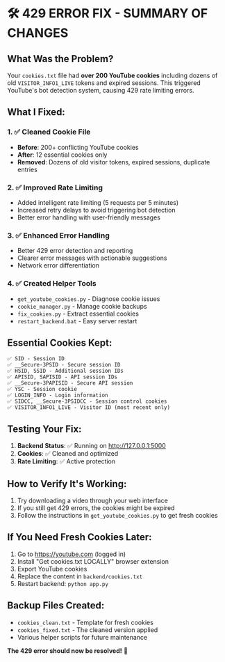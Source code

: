 # 🛠️ 429 ERROR FIX - SUMMARY OF CHANGES

## What Was the Problem?

Your `cookies.txt` file had **over 200 YouTube cookies** including dozens of old `VISITOR_INFO1_LIVE` tokens and expired sessions. This triggered YouTube's bot detection system, causing 429 rate limiting errors.

## What I Fixed:

### 1. ✅ **Cleaned Cookie File**

- **Before**: 200+ conflicting YouTube cookies
- **After**: 12 essential cookies only
- **Removed**: Dozens of old visitor tokens, expired sessions, duplicate entries

### 2. ✅ **Improved Rate Limiting**

- Added intelligent rate limiting (5 requests per 5 minutes)
- Increased retry delays to avoid triggering bot detection
- Better error handling with user-friendly messages

### 3. ✅ **Enhanced Error Handling**

- Better 429 error detection and reporting
- Clearer error messages with actionable suggestions
- Network error differentiation

### 4. ✅ **Created Helper Tools**

- `get_youtube_cookies.py` - Diagnose cookie issues
- `cookie_manager.py` - Manage cookie backups
- `fix_cookies.py` - Extract essential cookies
- `restart_backend.bat` - Easy server restart

## Essential Cookies Kept:

```
✅ SID - Session ID
✅ __Secure-3PSID - Secure session ID
✅ HSID, SSID - Additional session IDs
✅ APISID, SAPISID - API session IDs
✅ __Secure-3PAPISID - Secure API session
✅ YSC - Session cookie
✅ LOGIN_INFO - Login information
✅ SIDCC, __Secure-3PSIDCC - Session control cookies
✅ VISITOR_INFO1_LIVE - Visitor ID (most recent only)
```

## Testing Your Fix:

1. **Backend Status**: ✅ Running on http://127.0.0.1:5000
2. **Cookies**: ✅ Cleaned and optimized
3. **Rate Limiting**: ✅ Active protection

## How to Verify It's Working:

1. Try downloading a video through your web interface
2. If you still get 429 errors, the cookies might be expired
3. Follow the instructions in `get_youtube_cookies.py` to get fresh cookies

## If You Need Fresh Cookies Later:

1. Go to https://youtube.com (logged in)
2. Install "Get cookies.txt LOCALLY" browser extension
3. Export YouTube cookies
4. Replace the content in `backend/cookies.txt`
5. Restart backend: `python app.py`

## Backup Files Created:

- `cookies_clean.txt` - Template for fresh cookies
- `cookies_fixed.txt` - The cleaned version applied
- Various helper scripts for future maintenance

**The 429 error should now be resolved!** 🎉
